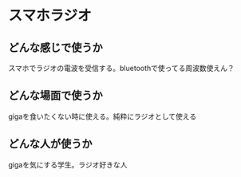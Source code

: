 # スマホラジオ

## どんな感じで使うか
スマホでラジオの電波を受信する。bluetoothで使ってる周波数使えん？

## どんな場面で使うか
gigaを食いたくない時に使える。純粋にラジオとして使える

## どんな人が使うか
gigaを気にする学生。ラジオ好きな人